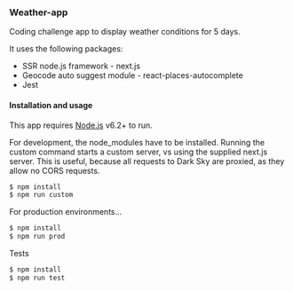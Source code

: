 ### Weather-app


Coding challenge app to display weather conditions for 5 days.

It uses the following packages:
  - SSR node.js framework - next.js
  - Geocode auto suggest module - react-places-autocomplete
  - Jest

#### Installation and usage

This app requires [Node.js](https://nodejs.org/) v6.2+ to run.

For development, the node_modules have to be installed. Running the custom command starts a custom server, vs using the supplied next.js server. This is useful, because all requests to Dark Sky are proxied, as they allow no CORS requests.

```sh
$ npm install
$ npm run custom
```

For production environments...

```sh
$ npm install
$ npm run prod
```
Tests

```sh
$ npm install
$ npm run test
```
